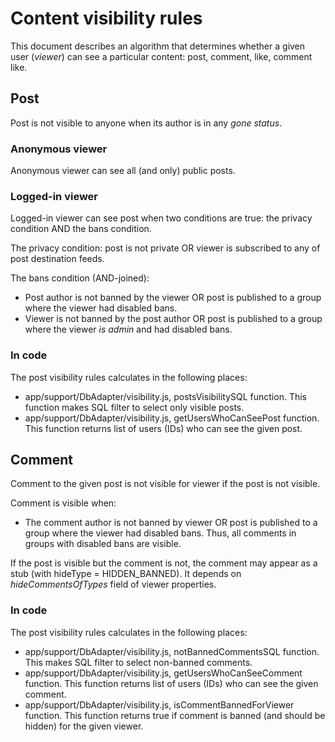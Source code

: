 # Content visibility rules

This document describes an algorithm that determines whether a given user
(*viewer*) can see a particular content: post, comment, like, comment like.

## Post

Post is not visible to anyone when its author is in any *gone status*.

### Anonymous viewer

Anonymous viewer can see all (and only) public posts.

### Logged-in viewer

Logged-in viewer can see post when two conditions are true: the privacy
condition AND the bans condition.

The privacy condition: post is not private OR viewer is subscribed to any of
post destination feeds.

The bans condition (AND-joined):
* Post author is not banned by the viewer OR post is published to a group where
  the viewer had disabled bans.
* Viewer is not banned by the post author OR post is published to a group where
  the viewer *is admin* and had disabled bans.

### In code
The post visibility rules calculates in the following places:
* app/support/DbAdapter/visibility.js, postsVisibilitySQL function. This
  function makes SQL filter to select only visible posts.
* app/support/DbAdapter/visibility.js, getUsersWhoCanSeePost function. This
  function returns list of users (IDs) who can see the given post.

## Comment

Comment to the given post is not visible for viewer if the post is not visible.

Comment is visible when:
* The comment author is not banned by viewer OR post is published to a group
where the viewer had disabled bans. Thus, all comments in groups with disabled
bans are visible.

If the post is visible but the comment is not, the comment may appear as a stub
(with hideType = HIDDEN_BANNED). It depends on *hideCommentsOfTypes* field of
viewer properties.

### In code
The post visibility rules calculates in the following places:
* app/support/DbAdapter/visibility.js, notBannedCommentsSQL function. This makes
  SQL filter to select non-banned comments.
* app/support/DbAdapter/visibility.js, getUsersWhoCanSeeComment function. This
  function returns list of users (IDs) who can see the given comment.
* app/support/DbAdapter/visibility.js, isCommentBannedForViewer function. This
  function returns true if comment is banned (and should be hidden) for the
  given viewer.